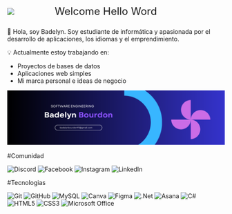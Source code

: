 
 <p style="display: flex; align-items: center; gap: 10px; font-size: 24px;">
  <img src="https://media2.giphy.com/media/v1.Y2lkPTc5MGI3NjExNjJ3c2RvMTgxejU1NWVscmxqOTRnaDZvMGk1azV3cnE2M2VraTg2biZlcD12MV9pbnRlcm5hbF9naWZfYnlfaWQmY3Q9cw/GUIlE3bi84TOjGzSo1/giphy.gif" width="100" />
  Welcome Hello Word
</p>

<p> 🌟 Hola, soy Badelyn. Soy estudiante de informática y apasionada por el desarrollo de aplicaciones, los idiomas y el emprendimiento.

💡 Actualmente estoy trabajando en:
- Proyectos de bases de datos 
- Aplicaciones web simples 
- Mi marca personal e ideas de negocio 

</p>

<img src="bannerbadelynbourdon.png" width="" alt="Banner de Badelyn" />

#Comunidad

![Discord](https://img.shields.io/badge/Discord-%235865F2.svg?style=for-the-badge&logo=discord&logoColor=white) 
![Facebook](https://img.shields.io/badge/Facebook-%231877F2.svg?style=for-the-badge&logo=Facebook&logoColor=white)
![Instagram](https://img.shields.io/badge/Instagram-%23E4405F.svg?style=for-the-badge&logo=Instagram&logoColor=white)
![LinkedIn](https://img.shields.io/badge/linkedin-%230077B5.svg?style=for-the-badge&logo=linkedin&logoColor=white)

#Tecnologias 


![Git](https://img.shields.io/badge/git-%23F05033.svg?style=for-the-badge&logo=git&logoColor=white)
![GitHub](https://img.shields.io/badge/github-%23121011.svg?style=for-the-badge&logo=github&logoColor=white)
![MySQL](https://img.shields.io/badge/mysql-4479A1.svg?style=for-the-badge&logo=mysql&logoColor=white)
![Canva](https://img.shields.io/badge/Canva-%2300C4CC.svg?style=for-the-badge&logo=Canva&logoColor=white)
![Figma](https://img.shields.io/badge/figma-%23F24E1E.svg?style=for-the-badge&logo=figma&logoColor=white)
![.Net](https://img.shields.io/badge/.NET-5C2D91?style=for-the-badge&logo=.net&logoColor=white)
![Asana](https://img.shields.io/badge/asana-F06A6A.svg?style=for-the-badge&logo=asana&logoColor=white)
![C#](https://img.shields.io/badge/c%23-%23239120.svg?style=for-the-badge&logo=csharp&logoColor=white)
![HTML5](https://img.shields.io/badge/html5-%23E34F26.svg?style=for-the-badge&logo=html5&logoColor=white)
![CSS3](https://img.shields.io/badge/css3-%231572B6.svg?style=for-the-badge&logo=css3&logoColor=white)
![Microsoft Office](https://img.shields.io/badge/Microsoft_Office-D83B01?style=for-the-badge&logo=microsoft-office&logoColor=white)

